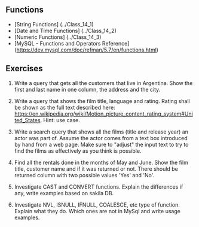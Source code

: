 ## Functions

-  [String Functions] (../Class_14_1)
-  [Date and Time Functions] (../Class_14_2)
-  [Numeric Functions] (../Class_14_3)
-  [MySQL - Functions and Operators Reference] (https://dev.mysql.com/doc/refman/5.7/en/functions.html)

## Exercises

1.  Write a query that gets all the customers that live in Argentina. Show the first and last name in one column, the address and the city.

2. Write a query that shows the film title, language and rating. Rating shall be shown as the full text described here: https://en.wikipedia.org/wiki/Motion_picture_content_rating_system#United_States. Hint: use case.

3. Write a search query that shows all the films (title and release year) an actor was part of. Assume the actor comes from a text box introduced by hand from a web page. Make sure to "adjust" the input text to try to find the films as effectively as you think is possible. 

4. Find all the rentals done in the months of May and June. Show the film title, customer name and if it was returned or not. There should be returned column with two possible values 'Yes' and 'No'.

5. Investigate CAST and CONVERT functions. Explain the differences if any, write examples based on sakila DB.

6. Investigate NVL, ISNULL, IFNULL, COALESCE, etc type of function. Explain what they do. Which ones are not in MySql and write usage examples.